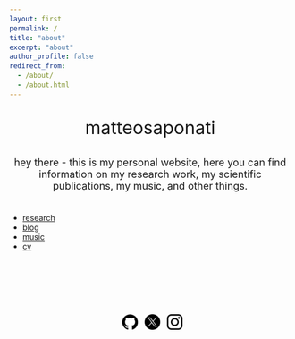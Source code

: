 ```yaml
---
layout: first
permalink: /
title: "about"
excerpt: "about"
author_profile: false
redirect_from: 
  - /about/
  - /about.html
---
```

  <div class="rectangle">
  <font size="6"> <p style="text-align: center;"> matteosaponati </p></font> 

  <font size="4"> <p style="text-align: center;">hey there - this is my personal website, here you can find information on my research work, my scientific publications, my music, and other things. </p></font> 

<p style="margin-bottom:1cm;"></p>

 <ul class="link-list">
      <li><a href="https://matteosaponati.github.io/research">research</a></li>
      <li><a href="https://matteosaponati.github.io/year-archive/">blog</a></li>
      <li><a href="https://matteosaponati.github.io/music">music</a></li>
      <li><a href="https://matteosaponati.github.io/cv/">cv</a></li>
      <!-- Add more links as needed -->
</ul>

<p style="margin-bottom:3cm;"></p>

<p style="text-align: center;">
 <a href="https://github.com/matteosaponati" target="_blank"><span style="display: inline-block; vertical-align: middle; margin-left: 8px;"><img src="/images/general/github_icon.png" alt="Icon" style="width: 2em; height: 2em;"></span></a>
  <a href="https://twitter.com/matteosaponati" target="_blank"><span style="display: inline-block; vertical-align: middle; margin-left: 8px;"><img src="/images/general/x_icon.png" alt="Icon" style="width: 2em; height: 2em;"></span></a>
   <a href="https://www.instagram.com/matteosaponati/" target="_blank"><span style="display: inline-block; vertical-align: middle; margin-left: 8px;"><img src="/images/general/instagram_icon.png" alt="Icon" style="width: 2em; height: 2em;"></span></a>  
</p>

  </div>

  <div class="page__footer">
    <!-- Your existing footer content -->
  </div>
